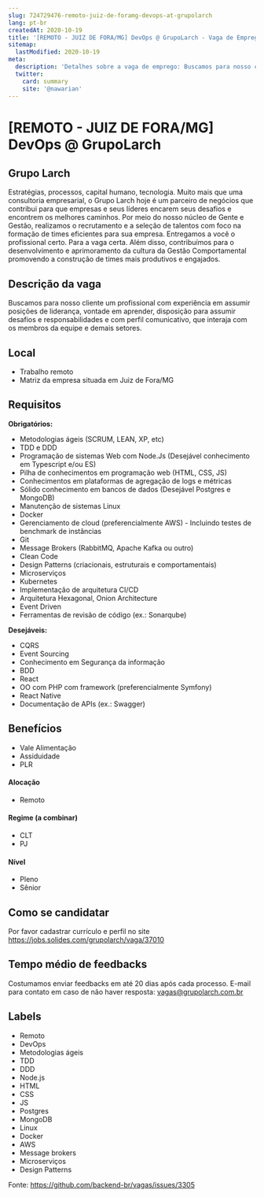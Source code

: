```yaml
---
slug: 724729476-remoto-juiz-de-foramg-devops-at-grupolarch
lang: pt-br
createdAt: 2020-10-19
title: '[REMOTO - JUIZ DE FORA/MG] DevOps @ GrupoLarch - Vaga de Emprego'
sitemap:
  lastModified: 2020-10-19
meta:
  description: 'Detalhes sobre a vaga de emprego: Buscamos para nosso cliente um profissional com experiência em assumir posições de liderança, vontade em aprender, disposição para assumir desafios e responsabilidades e com perfil comunicativo, que interaja com os membros da equipe e demais setores.'
  twitter:
    card: summary
    site: '@nawarian'
---
```


# [REMOTO - JUIZ DE FORA/MG] DevOps @ GrupoLarch

## Grupo Larch

Estratégias, processos, capital humano, tecnologia. Muito mais que uma consultoria empresarial, o Grupo Larch hoje é um parceiro de negócios que contribui para que empresas e seus líderes encarem seus desafios e encontrem os melhores caminhos.
Por meio do nosso núcleo de Gente e Gestão, realizamos o recrutamento e a seleção de talentos com foco na formação de times eficientes para sua empresa. Entregamos a você o profissional certo. Para a vaga certa. Além disso, contribuímos para o desenvolvimento e aprimoramento da cultura da Gestão Comportamental promovendo a construção de times mais produtivos e engajados.

## Descrição da vaga

Buscamos para nosso cliente um profissional com experiência em assumir posições de liderança, vontade em aprender, disposição para assumir desafios e responsabilidades e com perfil comunicativo, que interaja com os membros da equipe e demais setores.

## Local

- Trabalho remoto
- Matriz da empresa situada em Juiz de Fora/MG

## Requisitos

**Obrigatórios:**
- Metodologias ágeis (SCRUM, LEAN, XP, etc)
- TDD e DDD
- Programação de sistemas Web com Node.Js (Desejável conhecimento em Typescript e/ou ES)
- Pilha de conhecimentos em programação web (HTML, CSS, JS)
- Conhecimentos em plataformas de agregação de logs e métricas
- Sólido conhecimento em bancos de dados (Desejável Postgres e MongoDB)
- Manutenção de sistemas Linux
- Docker
- Gerenciamento de cloud (preferencialmente AWS) - Incluindo testes de benchmark de instâncias
- Git
- Message Brokers (RabbitMQ, Apache Kafka ou outro)
- Clean Code
- Design Patterns (criacionais, estruturais e comportamentais)
- Microserviços
- Kubernetes
- Implementação de arquitetura CI/CD
- Arquitetura Hexagonal, Onion Architecture
- Event Driven
- Ferramentas de revisão de código (ex.: Sonarqube)

**Desejáveis:**
 - CQRS
 - Event Sourcing
 - Conhecimento em Segurança da informação
 - BDD
 - React
 - OO com PHP com framework (preferencialmente Symfony)
 - React Native
 - Documentação de APIs (ex.: Swagger)

## Benefícios

- Vale Alimentação
- Assiduidade
- PLR

#### Alocação
- Remoto

#### Regime (a combinar)
- CLT
- PJ

#### Nível
- Pleno
- Sênior

## Como se candidatar

Por favor cadastrar currículo e perfil no site https://jobs.solides.com/grupolarch/vaga/37010

## Tempo médio de feedbacks

Costumamos enviar feedbacks em até 20 dias após cada processo.
E-mail para contato em caso de não haver resposta: vagas@grupolarch.com.br

## Labels

- Remoto
- DevOps
- Metodologias ágeis
- TDD
- DDD
- Node.js
- HTML
- CSS
- JS
- Postgres
- MongoDB
- Linux
- Docker
- AWS
- Message brokers
- Microserviços
- Design Patterns






Fonte: https://github.com/backend-br/vagas/issues/3305